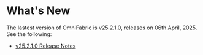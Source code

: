 # **What's New**

The lastest version of OmniFabric is v25.2.1.0, releases on 06th April, 2025. See the following:

* [v25.2.1.0 Release Notes](../Release-Notes/v25.2.1.0.md)
